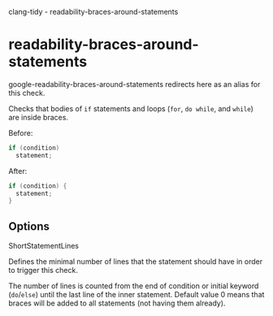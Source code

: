 clang-tidy - readability-braces-around-statements

</div>

# readability-braces-around-statements

<span class="title-ref">google-readability-braces-around-statements</span>
redirects here as an alias for this check.

Checks that bodies of `if` statements and loops (`for`, `do while`, and
`while`) are inside braces.

Before:

``` c++
if (condition)
  statement;
```

After:

``` c++
if (condition) {
  statement;
}
```

## Options

<div class="option">

ShortStatementLines

Defines the minimal number of lines that the statement should have in
order to trigger this check.

The number of lines is counted from the end of condition or initial
keyword (`do`/`else`) until the last line of the inner statement.
Default value <span class="title-ref">0</span> means that braces will be
added to all statements (not having them already).

</div>

